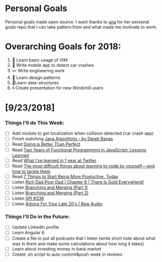 Personal Goals
==============

Personal goals made open source. I want thanks to [una](https://github.com/una/personal-goals) for her personal goals repo that I can take pattern from and what made me motivate to work. 


# Overarching Goals for 2018:
1. 💛 Learn basic usage of VIM
2. 📱 Write mobile app to detect car crashes
3. ✏️ Write engineering work
4. 💚 Learn design patterns
5. 💙Learn data-structures
6. 🌀 Create presentation for new Windchill users


# [9/23/2018]

### Things I'll do This Week:

- [ ] Add module to get localization when collision detected (car crash app)
- [ ] Finish watching [Java Algorithms - by Derek Banas](https://www.youtube.com/watch?v=M6lYob8STMI&index=13&list=PLGLfVvz_LVvReUrWr94U-ZMgjYTQ538nT)
- [ ] Read [Doing is Better Than Perfect](https://medium.com/@krisgage/done-is-better-than-perfect-610a20b286f)
- [ ] Read [Two Years of Functional Programming in JavaScript: Lessons Learned](https://hackernoon.com/two-years-of-functional-programming-in-javascript-lessons-learned-1851667c726)
- [ ] Read [What I’ve learned in 1 year at Twitter](https://medium.freecodecamp.org/what-ive-learned-in-1-year-at-twitter-65150f5d4af2)
- [ ] Read [The most difficult things about learning to code by yourself — and how to tackle them](https://medium.freecodecamp.org/the-most-difficult-things-about-learning-to-code-by-yourself-b24ac8c3c23a)
- [ ] Read [7 Things to Start Being More Productive, Today](https://medium.com/s/story/7-things-you-need-to-stop-doing-to-be-more-productive-backed-by-science-a988c17383a6)
- [ ] Listen [Rich Dad Poor Dad | Chapter 8 | There Is Gold Everywhere!](https://www.youtube.com/watch?v=_APXoqgQIT0&t=218s)
- [ ] Listen [Branching and Merging (Part 1)](https://www.allthingsgit.com/episodes/branching_and_merging_part_1.html)
- [ ] Listen [Branching and Merging (Part 2)](https://www.allthingsgit.com/episodes/branching_and_merging_part_2.html)
- [ ] Listen [SPI #336](https://www.smartpassiveincome.com/podcasts/super-coffee-from-dorm-room-to-whole-foods-and-beyond-with-jim-decicco/)
- [ ] Listen [Advice For Your Late 20's | Raw Audio](https://player.fm/series/the-askgaryvee-show/advice-for-your-late-20s-raw-audio)

### Things I'll Do in the Future:

- [ ] Update LinkedIn profile
- [ ] Learn Angular 6
- [ ] Create a file to put all podcasts that I listen (write short note about what was in there and make some calculations about how long it takes)
- [ ] Learn about investing money in bank market
- [ ] Create .sh script to auto commit&push week in reviews
